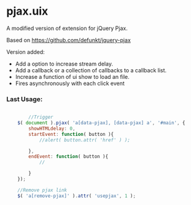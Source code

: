 # pjax.uix
A modified version of extension for jQuery Pjax.

Based on https://github.com/defunkt/jquery-pjax


 Version added:

- Add a option to increase stream delay.
- Add a callback or a collection of callbacks to a callback list. 
- Increase a function of ui show to load an file.
- Fires asynchronously with each click event


### Last Usage: 

``` js

        //Trigger
	$( document ).pjax( 'a[data-pjax], [data-pjax] a', '#main', {
		showHTMLdelay: 0,
		startEvent: function( button ){
			//alert( button.attr( 'href' ) );

		},
		endEvent: function( button ){
			//

		}
	});

	//Remove pjax link
	$( 'a[remove-pjax]' ).attr( 'usepjax', 1 );
```
